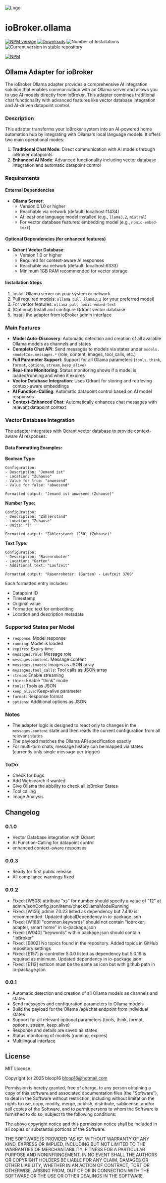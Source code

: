 ![Logo](admin/ollama.png)
# ioBroker.ollama

[![NPM version](https://img.shields.io/npm/v/iobroker.ollama.svg)](https://www.npmjs.com/package/iobroker.ollama)
[![Downloads](https://img.shields.io/npm/dm/iobroker.ollama.svg)](https://www.npmjs.com/package/iobroker.ollama)
![Number of Installations](https://iobroker.live/badges/ollama-installed.svg)
![Current version in stable repository](https://iobroker.live/badges/ollama-stable.svg)

[![NPM](https://nodei.co/npm/iobroker.ollama.png?downloads=true)](https://nodei.co/npm/iobroker.ollama/)


## Ollama Adapter for ioBroker

The ioBroker Ollama adapter provides a comprehensive AI integration solution that enables communication with an Ollama server and allows you to use AI models directly from ioBroker. This adapter combines traditional chat functionality with advanced features like vector database integration and AI-driven datapoint control.

### Description

This adapter transforms your ioBroker system into an AI-powered home automation hub by integrating with Ollama's local language models. It offers two main operational modes:

1. **Traditional Chat Mode**: Direct communication with AI models through ioBroker datapoints
2. **Enhanced AI Mode**: Advanced functionality including vector database integration and automatic datapoint control

### Requirements

#### External Dependencies
- **Ollama Server**: 
  - Version 0.1.0 or higher
  - Reachable via network (default: localhost:11434)
  - At least one language model installed (e.g., `llama3.2`, `mistral`)
  - For vector database features: embedding model (e.g., `nomic-embed-text`)

#### Optional Dependencies (for enhanced features)
- **Qdrant Vector Database**:
  - Version 1.0 or higher
  - Required for context-aware AI responses
  - Reachable via network (default: localhost:6333)
  - Minimum 1GB RAM recommended for vector storage

#### Installation Steps
1. Install Ollama server on your system or network
2. Pull required models: `ollama pull llama3.2` (or your preferred model)
3. For vector features: `ollama pull nomic-embed-text`
4. (Optional) Install and configure Qdrant vector database
5. Install the adapter from ioBroker admin interface

### Main Features

- **Model Auto-Discovery**: Automatic detection and creation of all available Ollama models as channels and states
- **Complete Chat API**: Send messages to models via states under `models.<modelId>.messages.*` (role, content, images, tool_calls, etc.)
- **Full Parameter Support**: Support for all Ollama parameters (`tools`, `think`, `format`, `options`, `stream`, `keep_alive`)
- **Real-time Monitoring**: Status monitoring shows if a model is loaded/running and when it expires
- **Vector Database Integration**: Uses Qdrant for storing and retrieving context-aware embeddings
- **AI Function-Calling**: Automatic datapoint control based on AI model responses
- **Context-Enhanced Chat**: Automatically enhances chat messages with relevant datapoint context

### Vector Database Integration

The adapter integrates with Qdrant vector database to provide context-aware AI responses:

#### Data Formatting Examples:

**Boolean Type:**
```
Configuration:
- Description: "Jemand ist"
- Location: "Zuhause"
- Value for true: "anwesend"
- Value for false: "abwesend"

Formatted output: "Jemand ist anwesend (Zuhause)"
```

**Number Type:**
```
Configuration:
- Description: "Zählerstand"
- Location: "Zuhause"
- Units: "l"

Formatted output: "Zählerstand: 1250l (Zuhause)"
```

**Text Type:**
```
Configuration:
- Description: "Rasenroboter"
- Location: "Garten"
- Additional text: "Laufzeit"

Formatted output: "Rasenroboter: (Garten) - Laufzeit 3700"
```

Each formatted entry includes:
- Datapoint ID
- Timestamp
- Original value
- Formatted text for embedding
- Location and description metadata

### Supported States per Model

- `response`: Model response
- `running`: Model is loaded
- `expires`: Expiry time
- `messages.role`: Message role
- `messages.content`: Message content
- `messages.images`: Images as JSON array
- `messages.tool_calls`: Tool calls as JSON array
- `stream`: Enable streaming
- `think`: Enable "think" mode
- `tools`: Tools as JSON
- `keep_alive`: Keep-alive parameter
- `format`: Response format
- `options`: Additional options as JSON

### Notes

- The adapter logic is designed to react only to changes in the `messages.content` state and then reads the current configuration from all relevant states
- The payload matches the Ollama API specification exactly
- For multi-turn chats, message history can be mapped via states (currently only single message per trigger)

### ToDo

- Check for bugs
- Add Websearch if wanted
- Give Ollama the abbility to check all ioBroker States
- Tool calling
- Image Analysis

## Changelog

### 0.1.0
* Vector Database integration with Qdrant
* AI Function-Calling for datapoint control
* enhanced context-aware responses

### 0.0.3
* Ready for first public release
* All compliance warnings fixed

### 0.0.2
* Fixed: [W508] attribute "xs" for number should specify a value of "12" at admin/jsonConfig.json/items/checkOllamaModelRunning
* Fixed: [W156] admin 7.0.23 listed as dependency but 7.4.10 is recommended. Updated globalDependency in io-package.json
* Fixed: [W168] "common.keywords" should not contain "iobroker, adapter, smart home" in io-package.json
* Fixed: [W040] "keywords" within package.json should contain "ioBroker"
* Fixed: [E802] No topics found in the repository. Added topics in GitHub repository settings
* Fixed: [E157] js-controller 5.0.0 listed as dependency but 5.0.19 is required as minimum. Updated dependency in io-package.json
* Fixed: [E112] extIcon must be the same as icon but with github path in io-package.json

### 0.0.1
* Automatic detection and creation of all Ollama models as channels and states
* Send messages and configuration parameters to Ollama models
* Build the payload for the Ollama /api/chat endpoint from individual states
* Support for all relevant optional parameters (tools, think, format, options, stream, keep_alive)
* Response and details are saved as states
* Status monitoring of models (running, expires)
* Multilingual interface

## License
MIT License

Copyright (c) 2025 bloop16 <bloop16@hotmail.com>

Permission is hereby granted, free of charge, to any person obtaining a copy
of this software and associated documentation files (the "Software"), to deal
in the Software without restriction, including without limitation the rights
to use, copy, modify, merge, publish, distribute, sublicense, and/or sell
copies of the Software, and to permit persons to whom the Software is
furnished to do so, subject to the following conditions:

The above copyright notice and this permission notice shall be included in all
copies or substantial portions of the Software.

THE SOFTWARE IS PROVIDED "AS IS", WITHOUT WARRANTY OF ANY KIND, EXPRESS OR
IMPLIED, INCLUDING BUT NOT LIMITED TO THE WARRANTIES OF MERCHANTABILITY,
FITNESS FOR A PARTICULAR PURPOSE AND NONINFRINGEMENT. IN NO EVENT SHALL THE
AUTHORS OR COPYRIGHT HOLDERS BE LIABLE FOR ANY CLAIM, DAMAGES OR OTHER
LIABILITY, WHETHER IN AN ACTION OF CONTRACT, TORT OR OTHERWISE, ARISING FROM,
OUT OF OR IN CONNECTION WITH THE SOFTWARE OR THE USE OR OTHER DEALINGS IN THE
SOFTWARE.